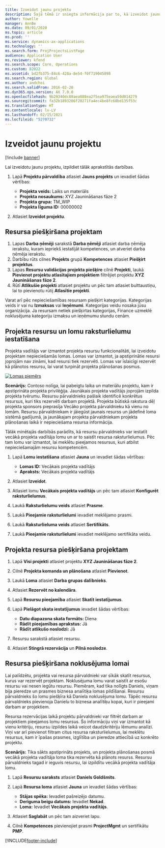 ```yaml
---
title: Izveidot jaunu projektu
description: Šajā tēmā ir sniegta informācija par to, kā izveidot jaunu projektu.
author: Yowelle
manager: AnnBe
ms.date: 09/01/2020
ms.topic: article
ms.prod: ''
ms.service: dynamics-ax-applications
ms.technology: ''
ms.search.form: ProjProjectsListPage
audience: Application User
ms.reviewer: kfend
ms.search.scope: Core, Operations
ms.custom: 82022
ms.assetid: bd2fb375-84c6-428a-8e54-f0f719045898
ms.search.region: Global
ms.author: andchoi
ms.search.validFrom: 2016-02-28
ms.dyn365.ops.version: AX 7.0.0
ms.openlocfilehash: 9b29340dc88aea888ea2f5ea975eaea59d014279
ms.sourcegitcommit: fa32b1893286f20271fa4ec4be8fc68bd135f53c
ms.translationtype: HT
ms.contentlocale: lv-LV
ms.lasthandoff: 02/15/2021
ms.locfileid: "5270732"
---
```

# <a name="create-a-new-project"></a>Izveidot jaunu projektu

[!include [banner](../includes/banner.md)]

Lai izveidotu jaunu projektu, izpildiet tālāk aprakstītās darbības.

1. Lapā **Projektu pārvaldība** atlasiet **Jauns projekts** un ievadiet šādas vērtības:

    - **Projekta veids:** Laiks un materiāls
    - **Projekta nosaukums:** XYZ Jaunināšanas fāze 2
    - **Projekta grupa:** TM\_WIP
    - **Projekta līguma ID:** 00000002

2. Atlasiet **Izveidot projektu**.

## <a name="assign-a-resource-to-a-project"></a>Resursa piešķiršana projektam

1. Lapas **Darba ņēmēji** sarakstā **Darba ņēmēji** atlasiet darba ņēmēja ierakstu, kuram iepriekš iestatījāt kompetences, un atveriet darba ņēmēja ierakstu.
2. Darbību rūts cilnes **Projekts** grupā **Kompetences** atlasiet **Piešķirt projektus**.
3. Lapas **Resursu validācijas projekta piešķire** cilnē **Projekti**, laukā **Pievienot projektu atlasītajiem projektiem** filtrējiet projektu **XYZ Jaunināšanas fāze 2**.
4. Rūtī **Atlikušie projekti** atlasiet projektu un pēc tam atlasiet bulttaustiņu, lai to pievienotu rūtij **Atlasītie projekti**.

Varat arī pēc nepieciešamības resursam piešķirt kategorijas. Kategorijas veids ir vai nu **Izmaksas** vai **Ieņēmumi**. Kategorijas veidu nosaka jūsu organizācija. Ja resursam netiek piešķirtas kategorijas, Finance uzmeklē noklusējuma kategoriju izmaksu un ieņēmumu stundu cenām.

## <a name="set-up-project-resource-and-role-characteristics"></a>Projekta resursu un lomu raksturlielumu iestatīšana

Projekta vadītājs var izmantot projekta resursu funkcionalitāti, lai izveidotu projektam nepieciešamās lomas. Lomas var izmantot, ja apstiprinātie resursi joprojām nav zināmi, kad resursi tiek rezervēti. Lomas var īslaicīgi rezervēt kā plānotos resursu, lai varat turpināt projekta plānošanas posmus.

[![Lomas piemērs](./media/projectresourcing05.jpg)](./media/projectresourcing05.jpg) 

**Scenārijs:** Contoso nolīga, lai pabeigtu laika un materiālu projektu, kam ir apstiprināta projekta privilēģija. Jaunākais projekta vadītājs joprojām izpilda projekta tvērumu. Resursu pārvaldnieks pašlaik identificē konkrētus resursus, kuri tiks rezervēti darbam projektā. Projekta būtiskā rakstura dēļ projekta sponsors pieprasīja Vecāko projekta pārvaldnieku kā vienu no lomām. Resursu pārvaldniekam ir jāiegūst jaunais resurss un jādefinē loma sistēmā gadījumā, ja jaunākajam projekta pārvaldniekam projekta plānošanas laikā ir nepieciešama resursa informācija.

Tālāk minētajās darbībās parādīts, kā resursu pārvaldnieks var iestatīt vecākā projekta vadītāja lomu un ar to saistīt resursa raksturlielumus. Pēc tam lomu var izmantot, lai meklētu pieejamos resursus, kuri atbilst nepieciešamajām resursu kompetencēm.

1. Lapā **Lomu iestatīšana** atlasiet **Jauna** un ievadiet šādas vērtības:

    - **Lomas ID:** Vecākais projekta vadītājs
    - **Apraksts:** Vecākais projekta vadītājs

2. Atlasiet **Izveidot**.
3. Atlasiet lomu **Vecākais projekta vadītājs** un pēc tam atlasiet **Konfigurēt raksturlielumus**.
4. Laukā **Raksturlielumu veids** atlasiet **Prasme**.
5. Laukā **Pieejamie raksturlielumi** ievadiet meklējamo prasmi.
6. Laukā **Raksturlieluma veids** atlasiet **Sertifikāts**.
7. Laukā **Pieejamie raksturlielumi** ievadiet meklējamo sertifikāta veidu.

## <a name="assign-a-project-resource-to-a-project"></a>Projekta resursa piešķiršana projektam

1. Lapā **Visi projekti** atlasiet projektu **XYZ Jaunināšanas fāze 2**.
2. Cilnē **Projekta komanda un plānošana** atlasiet **Pievienot**.
3. Laukā **Loma** atlasiet **Darba grupas dalībnieks**.
4. Atlasiet **Rezervēt no kalendāra**.
5. Lapā **Resursu pieejamība** atlasiet **Skatīt iestatījumus**.
6. Lapā **Pielāgot skata iestatījumus** ievadiet šādas vērtības:

    - **Datu diapazona skata formāts:** Diena
    - **Rādīt pieejamības aprakstus:** Jā
    - **Rādīt atlikušo noslodzi:** Jā

7. Resursu sarakstā atlasiet resursu.
8. Atlasiet **Stingrā rezervācija** un **Pilnā noslodze**.

## <a name="assign-a-resource-to-a-default-role"></a>Resursa piešķiršana noklusējuma lomai

Lai palīdzētu, projekta vai resursa pārvaldnieki var sīkāk skatīt resursus, kurus var rezervēt projektam. Noklusējuma lomu varat saistīt ar esošu resursu vai nesen iegūtu resursu. Piemēram, kad tika nolīgts Daniels, viņam bija pieredze un prasmes biznesa analītiķa lomas pildīšanai. Resursu pārvaldnieks šo lomu piešķīra kā Daniela noklusējuma lomu. Tāpēc resursu pārvaldnieks pievienoja Danielu to biznesa analītiķu kopai, kuri ir pieejami darbam ar projektiem.

Resursa rezervācijas laikā projektu pārvaldnieki var filtrēt darbam ar projektiem pieejamos lomu resursus. Šo informāciju viņi var izmantot kā vienu kritēriju, resursu izpildes laikā veicot daudzkritēriju lēmumu analīzi. Viņi var arī pievienot filtram citus resursa raksturlielumus, lai meklētu resursus, kam ir īpašas prasmes, izglītība un pieredze attiecībā uz konkrēto projektu.

**Scenārijs:** Tika sākts apstiprināts projekts, un projekta plānošanas posmā vecākā projekta vadītāja loma tika rezervēta kā plānots resurss. Resursu pārvaldnieks tagad ir ieguvis resursu, lai izpildītu vecākā projekta vadītāja lomu.

1. Lapā **Resursu saraksts** atlasiet **Daniels Goldšmits**.
2. Lapā **Resursa loma** atlasiet **Jauna** un ievadiet šādas vērtības:

    - **Stājas spēka:** Ievadiet pašreizējo datumu.
    - **Derīguma beigu datums:** Ievadiet **Nekad**.
    - **Loma:** Ievadiet **Vecākais projekta vadītājs**.

3. Atlasiet **Saglabāt** un pēc tam aizveriet lapu.
4. Cilnē **Kompetences** pievienojiet prasmi **ProjectMgmt** un sertifikātu **PMP**.


[!INCLUDE[footer-include](../includes/footer-banner.md)]